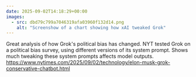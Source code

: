 ```yaml
---
date: 2025-09-02T14:18:29+00:00
images:
  - src: dbd79c799a7046319afa03960f132d14.png
    alt: "Screenshow of a chart showing how xAI tweaked Grok"
---
```


Great analysis of how Grok's political bias has changed. NYT tested Grok on a political bias survey, using different versions of its system prompt. Shows much tweaking these system prompts affects model outputs. https://www.nytimes.com/2025/09/02/technology/elon-musk-grok-conservative-chatbot.html